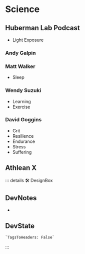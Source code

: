 
# Science

## Huberman Lab Podcast

- Light Exposure

### Andy Galpin

### Matt Walker

- Sleep

### Wendy Suzuki

- Learning
- Exercise

### David Goggins

- Grit
- Resilience
- Endurance
- Stress
- Suffering

## Athlean X

::: details 🛠 <dev>DesignBox</dev>

## DevNotes

-

## DevState

```py
`TagsToHeaders: False`
```

:::
